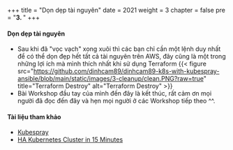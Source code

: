 +++
title = "Dọn dẹp tài nguyên"
date = 2021
weight = 3
chapter = false
pre = "<b>3. </b>"
+++

#### Dọn dẹp tài nguyên

- Sau khi đã "vọc vạch" xong xuôi thì các bạn chỉ cần một lệnh duy nhất để có thể dọn đẹp hết tất cả tài nguyên trên AWS, đây cũng là một trong những lợi ích mà mình thích nhất khi sử dụng Terraform
{{< figure src="https://github.com/dinhcam89/dinhcam89-k8s-with-kubespray-ansible/blob/main/static/images/3-cleanup/clean.PNG?raw=true" title="Terraform Destroy" alt="Terraform Destroy" >}}
- Bài Workshop đầu tay của mình đến đây là kết thúc, rất cảm ơn mọi người đã đọc đến đây và hẹn mọi người ở các Workshop tiếp theo ^^.

#### Tài liệu tham khảo

- [Kubespray](https://github.com/kubernetes-sigs/kubespray)
- [HA Kubernetes Cluster in 15 Minutes](https://lkravi.medium.com/ha-kubernetes-cluster-in-15-minutes-f0ec81563899)